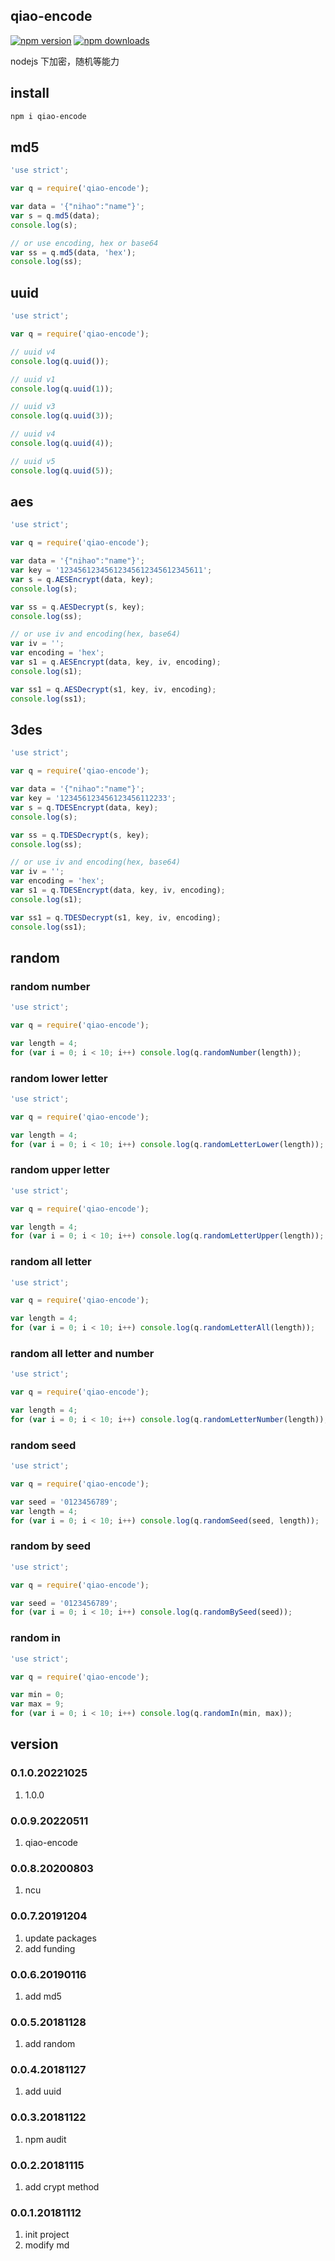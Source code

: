 ## qiao-encode

[![npm version](https://img.shields.io/npm/v/qiao-encode.svg?style=flat-square)](https://www.npmjs.org/package/qiao-encode)
[![npm downloads](https://img.shields.io/npm/dm/qiao-encode.svg?style=flat-square)](https://npm-stat.com/charts.html?package=qiao-encode)

nodejs 下加密，随机等能力

## install

```bash
npm i qiao-encode
```

## md5

```javascript
'use strict';

var q = require('qiao-encode');

var data = '{"nihao":"name"}';
var s = q.md5(data);
console.log(s);

// or use encoding, hex or base64
var ss = q.md5(data, 'hex');
console.log(ss);
```

## uuid

```javascript
'use strict';

var q = require('qiao-encode');

// uuid v4
console.log(q.uuid());

// uuid v1
console.log(q.uuid(1));

// uuid v3
console.log(q.uuid(3));

// uuid v4
console.log(q.uuid(4));

// uuid v5
console.log(q.uuid(5));
```

## aes

```javascript
'use strict';

var q = require('qiao-encode');

var data = '{"nihao":"name"}';
var key = '12345612345612345612345612345611';
var s = q.AESEncrypt(data, key);
console.log(s);

var ss = q.AESDecrypt(s, key);
console.log(ss);

// or use iv and encoding(hex, base64)
var iv = '';
var encoding = 'hex';
var s1 = q.AESEncrypt(data, key, iv, encoding);
console.log(s1);

var ss1 = q.AESDecrypt(s1, key, iv, encoding);
console.log(ss1);
```

## 3des

```javascript
'use strict';

var q = require('qiao-encode');

var data = '{"nihao":"name"}';
var key = '123456123456123456112233';
var s = q.TDESEncrypt(data, key);
console.log(s);

var ss = q.TDESDecrypt(s, key);
console.log(ss);

// or use iv and encoding(hex, base64)
var iv = '';
var encoding = 'hex';
var s1 = q.TDESEncrypt(data, key, iv, encoding);
console.log(s1);

var ss1 = q.TDESDecrypt(s1, key, iv, encoding);
console.log(ss1);
```

## random

### random number

```javascript
'use strict';

var q = require('qiao-encode');

var length = 4;
for (var i = 0; i < 10; i++) console.log(q.randomNumber(length));
```

### random lower letter

```javascript
'use strict';

var q = require('qiao-encode');

var length = 4;
for (var i = 0; i < 10; i++) console.log(q.randomLetterLower(length));
```

### random upper letter

```javascript
'use strict';

var q = require('qiao-encode');

var length = 4;
for (var i = 0; i < 10; i++) console.log(q.randomLetterUpper(length));
```

### random all letter

```javascript
'use strict';

var q = require('qiao-encode');

var length = 4;
for (var i = 0; i < 10; i++) console.log(q.randomLetterAll(length));
```

### random all letter and number

```javascript
'use strict';

var q = require('qiao-encode');

var length = 4;
for (var i = 0; i < 10; i++) console.log(q.randomLetterNumber(length));
```

### random seed

```javascript
'use strict';

var q = require('qiao-encode');

var seed = '0123456789';
var length = 4;
for (var i = 0; i < 10; i++) console.log(q.randomSeed(seed, length));
```

### random by seed

```javascript
'use strict';

var q = require('qiao-encode');

var seed = '0123456789';
for (var i = 0; i < 10; i++) console.log(q.randomBySeed(seed));
```

### random in

```javascript
'use strict';

var q = require('qiao-encode');

var min = 0;
var max = 9;
for (var i = 0; i < 10; i++) console.log(q.randomIn(min, max));
```

## version

### 0.1.0.20221025

1. 1.0.0

### 0.0.9.20220511

1. qiao-encode

### 0.0.8.20200803

1. ncu

### 0.0.7.20191204

1. update packages
2. add funding

### 0.0.6.20190116

1. add md5

### 0.0.5.20181128

1. add random

### 0.0.4.20181127

1. add uuid

### 0.0.3.20181122

1. npm audit

### 0.0.2.20181115

1. add crypt method

### 0.0.1.20181112

1. init project
2. modify md
